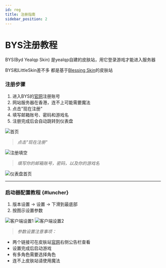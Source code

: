 ```yaml
---
id: reg
title: 注册指南
sidebar_position: 2
---
```

# BYS注册教程

BYS(Byd Yealqp Skin) 是yealqp自建的皮肤站，用它登录游戏才能进入服务器

BYS和LittleSkin差不多 都是基于[Blessing Skin](https://github.com/bs-community/blessing-skin-server)的皮肤站

### 注册步骤

1. 进入BYS的[官网](https://skin.yealqp.fun/)注册账号
2. 网站服务器在香港，连不上可能需要魔法
3. 点击"现在注册"
4. 填写邮箱账号、密码和游戏名
5. 注册完成后会自动跳转到仪表盘

![首页](/首页.jpg)
>*点击"现在注册"*
>
![注册填空](/注册填空.jpg)
>*填写你的邮箱账号，密码，以及你的游戏名*
>
![仪表盘首页](/仪表盘首页.jpg)

---

### 启动器配置教程 {#luncher}

1. 版本设置 → 设置 → 下滑到最底部
2. 按图示设置参数

![客户端设置1](/1.png)
![客户端设置2](/2.png)

>*参数设置注意事项：*
>
- 两个链接可在皮肤站[官网](https://skin.yealqp.fun/)右侧公告栏查看
- 设置完成后启动游戏
- 有多角色需要选择角色
- 连不上皮肤站请使用魔法

